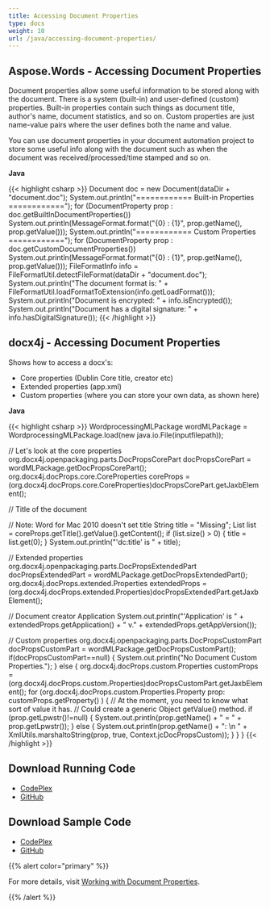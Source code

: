 ```yaml
---
title: Accessing Document Properties
type: docs
weight: 10
url: /java/accessing-document-properties/
---
```


## **Aspose.Words - Accessing Document Properties**
Document properties allow some useful information to be stored along with the document. There is a system (built-in) and user-defined (custom) properties. Built-in properties contain such things as document title, author's name, document statistics, and so on. Custom properties are just name-value pairs where the user defines both the name and value.

You can use document properties in your document automation project to store some useful info along with the document such as when the document was received/processed/time stamped and so on.

**Java**

{{< highlight csharp >}}
Document doc = new Document(dataDir + "document.doc");
System.out.println("============ Built-in Properties ============");
for (DocumentProperty prop : doc.getBuiltInDocumentProperties())
    System.out.println(MessageFormat.format("{0} : {1}", prop.getName(), prop.getValue()));
System.out.println("============ Custom Properties ============");
for (DocumentProperty prop : doc.getCustomDocumentProperties())
    System.out.println(MessageFormat.format("{0} : {1}", prop.getName(), prop.getValue()));
FileFormatInfo info = FileFormatUtil.detectFileFormat(dataDir + "document.doc");
System.out.println("The document format is: " + FileFormatUtil.loadFormatToExtension(info.getLoadFormat()));
System.out.println("Document is encrypted: " + info.isEncrypted());
System.out.println("Document has a digital signature: " + info.hasDigitalSignature());
{{< /highlight >}}
## **docx4j - Accessing Document Properties**
Shows how to access a docx's:

- Core properties (Dublin Core title, creator etc)
- Extended properties (app.xml)
- Custom properties (where you can store your own data, as shown here)

**Java**

{{< highlight csharp >}}
WordprocessingMLPackage wordMLPackage = WordprocessingMLPackage.load(new java.io.File(inputfilepath));

// Let's look at the core properties
org.docx4j.openpackaging.parts.DocPropsCorePart docPropsCorePart = wordMLPackage.getDocPropsCorePart();
org.docx4j.docProps.core.CoreProperties coreProps = (org.docx4j.docProps.core.CoreProperties)docPropsCorePart.getJaxbElement();

// Title of the document

// Note: Word for Mac 2010 doesn't set title
String title = "Missing";
List<String> list = coreProps.getTitle().getValue().getContent();
if (list.size() > 0)
{
	title = list.get(0);
}
System.out.println("'dc:title' is " + title);

// Extended properties
org.docx4j.openpackaging.parts.DocPropsExtendedPart docPropsExtendedPart = wordMLPackage.getDocPropsExtendedPart();
org.docx4j.docProps.extended.Properties extendedProps = (org.docx4j.docProps.extended.Properties)docPropsExtendedPart.getJaxbElement();

// Document creator Application
System.out.println("'Application' is " + extendedProps.getApplication() + " v." + extendedProps.getAppVersion());

// Custom properties
org.docx4j.openpackaging.parts.DocPropsCustomPart docPropsCustomPart = wordMLPackage.getDocPropsCustomPart();
if(docPropsCustomPart==null)
{
	System.out.println("No Document Custom Properties.");
}
else
{
	org.docx4j.docProps.custom.Properties customProps = (org.docx4j.docProps.custom.Properties)docPropsCustomPart.getJaxbElement();
	for (org.docx4j.docProps.custom.Properties.Property prop: customProps.getProperty() )
	{
		// At the moment, you need to know what sort of value it has.
		// Could create a generic Object getValue() method.
		if (prop.getLpwstr()!=null)
		{
			System.out.println(prop.getName() + " = " + prop.getLpwstr());
		}
		else
		{
			System.out.println(prop.getName() + ": \n " + XmlUtils.marshaltoString(prop, true, Context.jcDocPropsCustom));
		}
	}
}
{{< /highlight >}}
## **Download Running Code**
- [CodePlex](https://aspose-wordsjavadocx4j.codeplex.com/releases/view/618874)
- [GitHub](https://github.com/aspose-words/Aspose.Words-for-Java/releases/tag/Aspose.Words_Java_for_Docx4j-v1.0.0)
## **Download Sample Code**
- [CodePlex](https://aspose-wordsjavadocx4j.codeplex.com/SourceControl/latest#src/main/java/com/aspose/words/examples/featurescomparison/documents/accessdocproperties/)
- [GitHub](https://github.com/aspose-words/Aspose.Words-for-Java/tree/master/Plugins/Aspose.Words-for-Java_for_Docx4j/src/main/java/com/aspose/words/examples/featurescomparison/documents/accessdocproperties)

{{% alert color="primary" %}} 

For more details, visit [Working with Document Properties](/words/java/working-with-document/#workingwithdocument-workingwithdocumentproperties).

{{% /alert %}}

